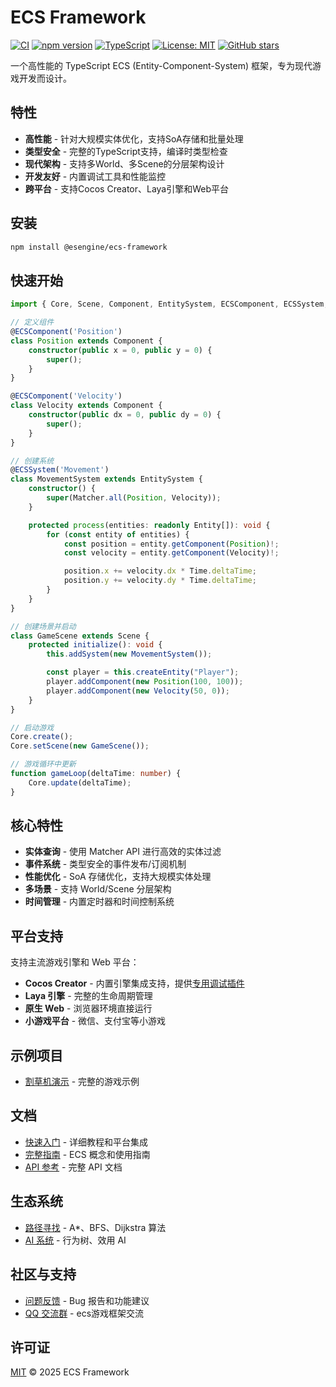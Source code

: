 # ECS Framework

[![CI](https://github.com/esengine/ecs-framework/workflows/CI/badge.svg)](https://github.com/esengine/ecs-framework/actions)
[![npm version](https://badge.fury.io/js/%40esengine%2Fecs-framework.svg)](https://badge.fury.io/js/%40esengine%2Fecs-framework)
[![TypeScript](https://img.shields.io/badge/TypeScript-5.0+-3178C6?style=flat&logo=typescript&logoColor=white)](https://www.typescriptlang.org/)
[![License: MIT](https://img.shields.io/badge/License-MIT-yellow.svg)](https://opensource.org/licenses/MIT)
[![GitHub stars](https://img.shields.io/github/stars/esengine/ecs-framework?style=social)](https://github.com/esengine/ecs-framework/stargazers)

一个高性能的 TypeScript ECS (Entity-Component-System) 框架，专为现代游戏开发而设计。

## 特性

- **高性能** - 针对大规模实体优化，支持SoA存储和批量处理
- **类型安全** - 完整的TypeScript支持，编译时类型检查
- **现代架构** - 支持多World、多Scene的分层架构设计
- **开发友好** - 内置调试工具和性能监控
- **跨平台** - 支持Cocos Creator、Laya引擎和Web平台

## 安装

```bash
npm install @esengine/ecs-framework
```

## 快速开始

```typescript
import { Core, Scene, Component, EntitySystem, ECSComponent, ECSSystem, Matcher, Time } from '@esengine/ecs-framework';

// 定义组件
@ECSComponent('Position')
class Position extends Component {
    constructor(public x = 0, public y = 0) {
        super();
    }
}

@ECSComponent('Velocity')
class Velocity extends Component {
    constructor(public dx = 0, public dy = 0) {
        super();
    }
}

// 创建系统
@ECSSystem('Movement')
class MovementSystem extends EntitySystem {
    constructor() {
        super(Matcher.all(Position, Velocity));
    }

    protected process(entities: readonly Entity[]): void {
        for (const entity of entities) {
            const position = entity.getComponent(Position)!;
            const velocity = entity.getComponent(Velocity)!;

            position.x += velocity.dx * Time.deltaTime;
            position.y += velocity.dy * Time.deltaTime;
        }
    }
}

// 创建场景并启动
class GameScene extends Scene {
    protected initialize(): void {
        this.addSystem(new MovementSystem());

        const player = this.createEntity("Player");
        player.addComponent(new Position(100, 100));
        player.addComponent(new Velocity(50, 0));
    }
}

// 启动游戏
Core.create();
Core.setScene(new GameScene());

// 游戏循环中更新
function gameLoop(deltaTime: number) {
    Core.update(deltaTime);
}
```

## 核心特性

- **实体查询** - 使用 Matcher API 进行高效的实体过滤
- **事件系统** - 类型安全的事件发布/订阅机制
- **性能优化** - SoA 存储优化，支持大规模实体处理
- **多场景** - 支持 World/Scene 分层架构
- **时间管理** - 内置定时器和时间控制系统

## 平台支持

支持主流游戏引擎和 Web 平台：

- **Cocos Creator** - 内置引擎集成支持，提供[专用调试插件](https://store.cocos.com/app/detail/7823)
- **Laya 引擎** - 完整的生命周期管理
- **原生 Web** - 浏览器环境直接运行
- **小游戏平台** - 微信、支付宝等小游戏


## 示例项目

- [割草机演示](https://github.com/esengine/lawn-mower-demo) - 完整的游戏示例

## 文档

- [快速入门](https://esengine.github.io/ecs-framework/guide/getting-started.html) - 详细教程和平台集成
- [完整指南](https://esengine.github.io/ecs-framework/guide/) - ECS 概念和使用指南
- [API 参考](https://esengine.github.io/ecs-framework/api/) - 完整 API 文档

## 生态系统

- [路径寻找](https://github.com/esengine/ecs-astar) - A*、BFS、Dijkstra 算法
- [AI 系统](https://github.com/esengine/BehaviourTree-ai) - 行为树、效用 AI

## 社区与支持

- [问题反馈](https://github.com/esengine/ecs-framework/issues) - Bug 报告和功能建议
- [QQ 交流群](https://jq.qq.com/?_wv=1027&k=29w1Nud6) - ecs游戏框架交流

## 许可证

[MIT](LICENSE) © 2025 ECS Framework